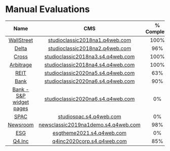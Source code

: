 # Manual Evaluations
| Name   | CMS          | % Complete | Evaluation |
|:------:|:------------:|:----------:|------------|
| [WallStreet](https://wallstreet.q4ir.com/) | [studioclassic2018na1.q4web.com](https://studioclassic2018na1.s4.q4web.com/admin/) | 100% | - |
| [Delta](https://delta.q4ir.com/) | [studioclassic2018na2.q4web.com](https://studioclassic2018na2.s4.q4web.com/admin/) | 96% | [Link](https://dashboard.essentialaccessibility.com/manual-evaluations/61705aa4e0f70809b12c5aec?linkedPropertyData=5fc8ac821b5947660d7fe16e%7C5eb40a6cddbfa8335b185ab1) |
| [Cross](https://cross.q4ir.com/) | [studioclassic2018na3.s4.q4web.com](https://studioclassic2018na4.s4.q4web.com/admin/) | 100% | - |
| [Arbitrage](https://arbitrage.q4ir.com/) | [studioclassic2018na4.s4.q4web.com](https://studioclassic2018na3.s4.q4web.com/admin/) | 100% | - |
| [REIT](http://studioclassic2020na5.q4web.com/) | [studioclassic2020na5.s4.q4web.com](https://studioclassic2020na5.s4.q4web.com/admin/) | 63% | [Link](https://dashboard.essentialaccessibility.com/manual-evaluations/60bfee8f4b1d4f86225d5154?linkedPropertyData=608308e1913aa94b5ba17a8e%7C5eb40a6cddbfa8335b185ab1) |
| [Bank](http://studioclassic2020na5.q4web.com/) | [studioclassic2020na6.s4.q4web.com](https://studioclassic2020na6.s4.q4web.com/admin/) | 90% | [Link](https://dashboard.essentialaccessibility.com/manual-evaluations/60a5444e8827c32243533e74?linkedPropertyData=608308fe913aa978a2a17a8f%7C5eb40a6cddbfa8335b185ab1) |
| [Bank - S&P widget pages](http://studioclassic2020na5.q4web.com/) | [studioclassic2020na6.s4.q4web.com](https://studioclassic2020na6.s4.q4web.com/admin/) | 0% | [Link](https://dashboard.essentialaccessibility.com/manual-evaluations/611148ed35b1485fbc955e65?linkedPropertyData=608308fe913aa978a2a17a8f%7C5eb40a6cddbfa8335b185ab1) |
| [SPAC](http://studiospac.q4web.com/) | [studiospac.s4.q4web.com](https://studiospac.s4.q4web.com/admin/) | 0% | [Link](https://dashboard.essentialaccessibility.com/manual-evaluations?linkedPropertyData=613240d39444c9c94e507be0%7C5eb40a6cddbfa8335b185ab1) |
| [Newsroom](https://studionewsroom.q4inc.com/) | [newsclassic2019na1demo.s4.q4web.com](https://newsclassic2019na1demo.s4.q4web.com/admin/) | 98% | - |
| [ESG](https://esg.q4ir.com/) | [esgtheme2021.s4.q4web.com](https://esgtheme2021.s4.q4web.com/admin) | 0% | [Link](https://dashboard.essentialaccessibility.com/manual-evaluations/6140dd292b9db52432584ebf?linkedPropertyData=613232b99645a10743a1c7db%7C5eb40a6cddbfa8335b185ab1) |
| [Q4.Inc](https://www.q4inc.com/) | [q4inc2020corp.s4.q4web.com](https://q4inc2020corp.s4.q4web.com/admin/) | 85% | - |